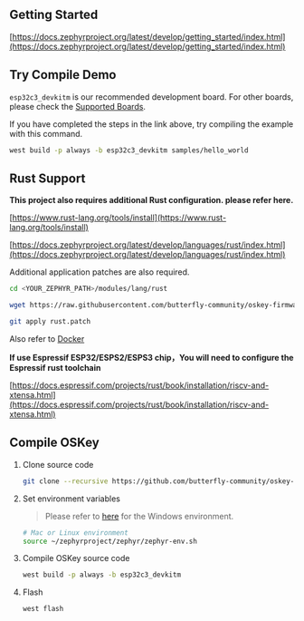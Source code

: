 ## Getting Started

[https://docs.zephyrproject.org/latest/develop/getting_started/index.html](https://docs.zephyrproject.org/latest/develop/getting_started/index.html)

## Try Compile Demo

`esp32c3_devkitm` is our recommended development board. For other boards, please check the [Supported Boards](https://docs.zephyrproject.org/latest/boards/index.html).

If you have completed the steps in the link above, try compiling the example with this command.

```bash
west build -p always -b esp32c3_devkitm samples/hello_world
```
## Rust Support

**This project also requires additional Rust configuration. please refer here.**

[https://www.rust-lang.org/tools/install](https://www.rust-lang.org/tools/install)

[https://docs.zephyrproject.org/latest/develop/languages/rust/index.html](https://docs.zephyrproject.org/latest/develop/languages/rust/index.html)

Additional application patches are also required.

```bash
cd <YOUR_ZEPHYR_PATH>/modules/lang/rust

wget https://raw.githubusercontent.com/butterfly-community/oskey-firmware/refs/heads/master/rust.patch

git apply rust.patch
```

Also refer to [Docker](../../Dockerfile)

**If use Espressif ESP32/ESPS2/ESPS3 chip，You will need to configure the Espressif rust toolchain**

[https://docs.espressif.com/projects/rust/book/installation/riscv-and-xtensa.html](https://docs.espressif.com/projects/rust/book/installation/riscv-and-xtensa.html)



## Compile OSKey

1. Clone source code

   ```bash
   git clone --recursive https://github.com/butterfly-community/oskey-firmware.git
   ```

2. Set environment variables

   > Please refer to [here](https://docs.zephyrproject.org/latest/develop/env_vars.html#zephyr-environment-scripts) for the Windows environment.

   ```bash
   # Mac or Linux environment
   source ~/zephyrproject/zephyr/zephyr-env.sh
   ```

3. Compile OSKey source code

   ```bash
   west build -p always -b esp32c3_devkitm
   ```

4. Flash

   ```bash
   west flash
   ```
